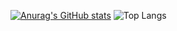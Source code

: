 <!--
**Upsilion-Sigma-Eta/Upsilion-Sigma-Eta** is a ✨ _special_ ✨ repository because its `README.md` (this file) appears on your GitHub profile.

Here are some ideas to get you started:

- 🔭 I’m currently working on ...
- 🌱 I’m currently learning ...
- 👯 I’m looking to collaborate on ...
- 🤔 I’m looking for help with ...
- 💬 Ask me about ...
- 📫 How to reach me: ...
- 😄 Pronouns: ...
- ⚡ Fun fact: ...
-->

[![Anurag's GitHub stats](https://github-readme-stats.vercel.app/api?username=Upsilion-Sigma-Eta)](https://github.com/Upsilion-Sigma-Eta/github-readme-stats)
![Top Langs](https://github-readme-stats.vercel.app/api/top-langs/?username=Upsilion-Sigma-Eta&layout=compact)
